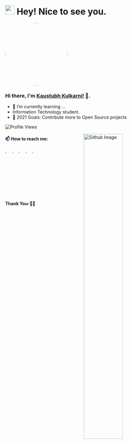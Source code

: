 <p><h1><img src="https://emojis.slackmojis.com/emojis/images/1531849430/4246/blob-sunglasses.gif?1531849430" width="30"/> Hey! Nice to see you.</h1>
<img style="border-radius: 50%!important;" alt="GIF" height= 200 src="https://avatars.githubusercontent.com/u/57136442?v=4" /></p>
<h3 id="hi-there-i-m-kaustubh-kulkarni-https-kaustubh-codes-https-pronoun-cyou-x-y-subject-he-object-him-height-20-">Hi there, I&#39;m <a href="https://kaustubh.codes/">Kaustubh Kulkarni!</a> 👋.  <img src="https://pronoun.cyou/x/y?subject=He&amp;object=Him&amp;height=20" alt=""></h3>
<ul>
<li>🌱 I’m currently learning ...</li>
<li>Information Technology student.</li>
<li>🥅 2021 Goals: Contribute more to Open Source projects</li>
</ul>
<p><img src="https://gpvc.arturio.dev/kaustubhk24" alt="Profile Views"></p>

<img width="50%" align="right" alt="Github Image" src="https://raw.githubusercontent.com/onimur/.github/master/.resources/git-header.svg" />


 #### 📫 How to reach me:   
  [<img src="https://img.icons8.com/color/48/000000/twitter.png" width="3.5%"/>](https://twitter.com/kaustubhk24)
  [<img src="https://img.icons8.com/color/48/000000/linkedin.png" width="3.5%"/>](https://www.linkedin.com/in/kaustubhk24/)
  [<img src="https://img.icons8.com/fluent/48/000000/facebook-new.png" width="3.5%"/>](https://www.facebook.com/realkaustubh/)
  [<img src="https://img.icons8.com/fluent/48/000000/instagram-new.png" width="3.5%"/>](https://www.instagram.com/kaustubhk24)
  <a href="mailto:kaustubh@outlook.in"> <img src="https://img.icons8.com/fluent/48/000000/apple-mail.png" width="3.5%"/> </a>



<h4 id="thank-you-">Thank You-🙏🏼</h4>
